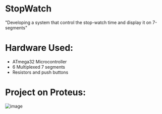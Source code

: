 # StopWatch
"Developing a system that control the stop-watch time and display it on 7-segments"
# Hardware Used:
* ATmega32 Microcontroller
* 6 Multiplexed 7 segments
* Resistors and push buttons
# Project on Proteus:
![image](https://github.com/AmrWahid51/StopWatch/assets/145209640/a1ec6647-b842-4ea7-a784-cbd50cba9b9e)
